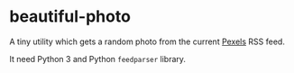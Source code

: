 # beautiful-photo

A tiny utility which gets a random photo from the current [Pexels](https://www.pexels.com/) RSS feed.

It need Python 3 and Python `feedparser` library.
